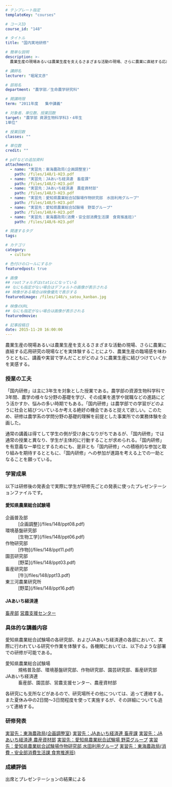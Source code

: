 ```yaml
---
# テンプレート指定
templateKey: "courses"

# コースID
course_id: "148"

# タイトル
title: "国内実地研修"

# 簡単な説明
description: >-
  農業生産の現場あるいは農業生産を支えるさまざまな活動の現場、さらに農業に直結する応用研究の現場などを実体験することにより、農業生産の臨場感を味わうとともに、講義や実習で学んだことがどのように農業生産に...

# 講師名
lecturer: "堀尾文彦"

# 部局名
department: "農学部／生命農学研究科"

# 開講時限
term: "2011年度	集中講義"

# 対象者、単位数、授業回数
target: "農学部 資源生物科学科3・4年生
1単位"

# 授業回数
classes: ""

# 単位数
credit: ""

# pdfなどの追加資料
attachments: 
  - name: "実習先：東海農政局(企画調整室)" 
    path: /files/148/1-H23.pdf
  - name: "実習先：JAあいち経済連　畜産課" 
    path: /files/148/2-H23.pdf
  - name: "実習先：JAあいち経済連　農産資材部" 
    path: /files/148/3-H23.pdf
  - name: "実習先：愛知県農業総合試験場作物研究部　水田利用グループ" 
    path: /files/148/5-H23.pdf
  - name: "実習先：愛知県農業総合試験場　野菜グループ" 
    path: /files/148/4-H23.pdf
  - name: "実習先：東海農政局(消費・安全部消費生活課　食育推進班)" 
    path: /files/148/6-H23.pdf

# 関連するタグ
tags:

# カテゴリ
category:
  - culture

# 色付けのロールにするか
featuredpost: true

# 画像
## rootフォルダはstaticになっている
## なにも指定がない場合はデフォルトの画像が表示される
## 映像がある場合は映像優先で表示する
featuredimage: /files/148/s_satou_kanban.jpg

# 映像のURL
## なにも指定がない場合は画像が表示される
featuredmovie: 

# 記事投稿日
date: 2015-11-20 16:00:00
---
```


農業生産の現場あるいは農業生産を支えるさまざまな活動の現場、さらに農業に直結する応用研究の現場などを実体験することにより、農業生産の臨場感を味わうとともに、講義や実習で学んだことがどのように農業生産に結びつけていくかを実感する。

### 授業の工夫

「国内研修」は主に3年生を対象とした授業である。農学部の資源生物科学科で3年間、農学の様々な分野の基礎を学び、その成果を進学や就職などの進路にどう活かすか、悩みの多い時期でもある。「国内研修」は農学部での学習がどのように社会と結びついているか考える絶好の機会であると捉えて欲しい。このため、研修は農学系の学問分野の基礎的理解を前提とした事業所での業務体験を企画した。

通常の講義は得てして学生の側が受け身になりがちであるが、「国内研修」では通常の授業と異なり、学生が主体的に行動することが求められる。「国内研修」を有意義な一単位とするためにも、是非とも「国内研修」への積極的な参加と取り組みを期待するとともに、「国内研修」への参加が進路を考える上での一助となることを願っている。

### 学習成果

以下は研修後の発表会で実際に学生が研修先ごとの発表に使ったプレゼンテーションファイルです。

#### 愛知県農業総合試験場

<dl>
<dt>
企画普及部
</dt>

<dd>
[企画調整](/files/148/ppt08.pdf) 
</dd>

<dt>
環境基盤研究部
</dt>

<dd>
[生物工学](/files/148/ppt06.pdf) 
</dd>

<dt>
作物研究部
</dt>

<dd>
[作物](/files/148/ppt11.pdf) 
</dd>

<dt>
園芸研究部
</dt>

<dd>
[野菜](/files/148/ppt03.pdf) 
</dd>

<dt>
畜産研究部
</dt>

<dd>
[牛](/files/148/ppt13.pdf) 
</dd>

<dt>
東三河農業研究所
</dt>

<dd>
[野菜](/files/148/ppt16.pdf) 
</dd>
</dl>

#### JAあいち経済連

[畜産部](/files/148/ppt10.pdf) 
[営農支援センター](/files/148/ppt01.pdf) 

### 具体的な講義内容

愛知県農業総合試験場の各研究部、およびJAあいち経済連の各部において、実際に行われている研究や作業を体験する。各機関においては、以下のような部署での研修が可能である。

<dl>
<dt>
愛知県農業総合試験場
</dt>

<dd>
規格普及部、環境基盤研究部、作物研究部、園芸研究部、畜産研究部
</dd>

<dt>
JAあいち経済連
</dt>

<dd>
畜産部、園芸部、営農支援センター、農産資材部
</dd>
</dl>

各研究にも支所などがあるので、研究場所その他については、追って連絡する。また夏休み中の2日間〜3日間程度を使って実施するが、その詳細についても追って連絡する。



### 研修発表

[実習先：東海農政局(企画調整室)](/files/148/1-H23.pdf) 
[実習先：JAあいち経済連 畜産課](/files/148/2-H23.pdf) 
[実習先：JAあいち経済連 農産資材部](/files/148/3-H23.pdf) 
[実習先：愛知県農業総合試験場 野菜グループ](/files/148/4-H23.pdf) 
[実習先：愛知県農業総合試験場作物研究部 水田利用グループ](/files/148/5-H23.pdf) 
[実習先：東海農政局(消費・安全部消費生活課 食育推進班)](/files/148/6-H23.pdf) 



### 成績評価

出席とプレゼンテーションの結果による

